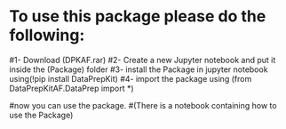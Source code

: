 # To use this package please do the following:
#1- Download (DPKAF.rar)
#2- Create a new Jupyter notebook and put it inside the (Package) folder
#3- install the Package in jupyter notebook using(!pip install DataPrepKit)
#4- import the package using (from DataPrepKitAF.DataPrep import *)

#now you can use the package.
#(There is a notebook containing how to use the Package)
